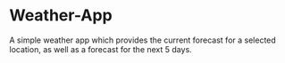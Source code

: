 # Weather-App
A simple weather app which provides the current forecast for a selected location, as well as a forecast for the next 5 days.
